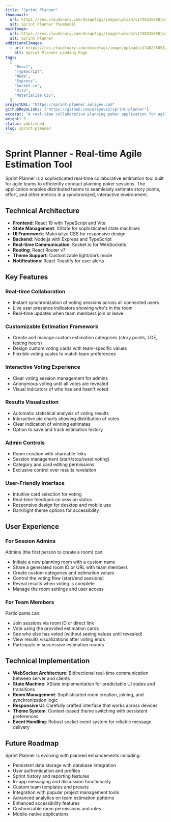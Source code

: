 ```yaml
---
title: "Sprint Planner"
thumbnail:
  url: https://res.cloudinary.com/dceqefagi/image/upload/v1740235058/portfolio/sprint-planner_800x450_wqhv7x.jpg
  alt: Sprint Planner Thumbnail
mainImage:
  url: https://res.cloudinary.com/dceqefagi/image/upload/v1740235058/portfolio/sprint-planner_1600x900_pvzmhu.jpg
  alt: Sprint Planner
additionalImages:
  - url: https://res.cloudinary.com/dceqefagi/image/upload/v1740235058/sprint-planner/sprint-planner_1600x900_pvzmhu.jpg
    alt: Sprint Planner Landing Page
tags:
  [
    "React",
    "TypeScript",
    "Node",
    "Express",
    "Socket.io",
    "Vite",
    "Materialize CSS",
  ]
projectURL: "https://sprint-planner.aaliyev.com"
githubRepoLinks: ["https://github.com/aliyev12/sprint-planner"]
excerpt: "A real-time collaborative planning poker application for agile teams, featuring customizable categories, interactive voting, and instant results visualization."
weight: 5
status: published
slug: sprint-planner
---
```


# Sprint Planner - Real-time Agile Estimation Tool

Sprint Planner is a sophisticated real-time collaborative estimation tool built for agile teams to efficiently conduct planning poker sessions. The application enables distributed teams to seamlessly estimate story points, effort, and other metrics in a synchronized, interactive environment.

## Technical Architecture

- **Frontend**: React 19 with TypeScript and Vite
- **State Management**: XState for sophisticated state machines
- **UI Framework**: Materialize CSS for responsive design
- **Backend**: Node.js with Express and TypeScript
- **Real-time Communication**: Socket.io for WebSockets
- **Routing**: React Router v7
- **Theme Support**: Customizable light/dark mode
- **Notifications**: React Toastify for user alerts

## Key Features

### Real-time Collaboration

- Instant synchronization of voting sessions across all connected users
- Live user presence indicators showing who's in the room
- Real-time updates when team members join or leave

### Customizable Estimation Framework

- Create and manage custom estimation categories (story points, LOE, testing hours)
- Design custom voting cards with team-specific values
- Flexible voting scales to match team preferences

### Interactive Voting Experience

- Clear voting session management for admins
- Anonymous voting until all votes are revealed
- Visual indicators of who has and hasn't voted

### Results Visualization

- Automatic statistical analysis of voting results
- Interactive pie charts showing distribution of votes
- Clear indication of winning estimates
- Option to save and track estimation history

### Admin Controls

- Room creation with shareable links
- Session management (start/stop/reset voting)
- Category and card editing permissions
- Exclusive control over results revelation

### User-Friendly Interface

- Intuitive card selection for voting
- Real-time feedback on session status
- Responsive design for desktop and mobile use
- Dark/light theme options for accessibility

## User Experience

### For Session Admins

Admins (the first person to create a room) can:

- Initiate a new planning room with a custom name
- Share a generated room ID or URL with team members
- Create custom categories and estimation values
- Control the voting flow (start/end sessions)
- Reveal results when voting is complete
- Manage the room settings and user access

### For Team Members

Participants can:

- Join sessions via room ID or direct link
- Vote using the provided estimation cards
- See who else has voted (without seeing values until revealed)
- View results visualizations after voting ends
- Participate in successive estimation rounds

## Technical Implementation

- **WebSocket Architecture**: Bidirectional real-time communication between server and clients
- **State Machine**: XState implementation for predictable UI states and transitions
- **Room Management**: Sophisticated room creation, joining, and synchronization logic
- **Responsive UI**: Carefully crafted interface that works across devices
- **Theme System**: Context-based theme switching with persistent preferences
- **Event Handling**: Robust socket event system for reliable message delivery

## Future Roadmap

Sprint Planner is evolving with planned enhancements including:

- Persistent data storage with database integration
- User authentication and profiles
- Sprint history and reporting features
- In-app messaging and discussion functionality
- Custom team templates and presets
- Integration with popular project management tools
- Advanced analytics on team estimation patterns
- Enhanced accessibility features
- Customizable room permissions and roles
- Mobile-native applications
